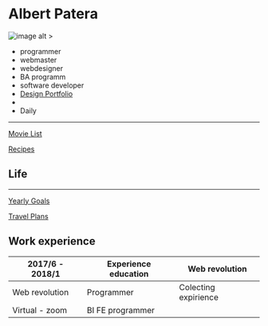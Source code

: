 # Albert Patera
![image alt >](https://upload.albertpatera.cz/me.png)
- programmer
- webmaster
- webdesigner
- BA programm
- software developer
- [Design Portfolio](https://www.notion.so/Design-Portfolio-ec576d9016d4477fbfda64ead203ab97)
- 
- Daily

---

[Movie List](https://www.notion.so/Movie-List-10acc2d38ed24a589c8b8ff5ba30fa18)

[Recipes](https://www.notion.so/68c4ff65fd7440adb8ba0f11c95bfb41)

## Life

---

[Yearly Goals](https://www.notion.so/Yearly-Goals-9388bd9ce6d44c8299668978cd8bea66)

[Travel Plans](https://www.notion.so/1a8bc1251fe24a94a3fd421fba6876bf)

### 

## Work experience

| 2017/6 -  2018/1 | Experience education  | Web revolution  |
| --- | --- | --- |
| Web revolution  | Programmer  | Colecting expirience |
| Virtual - zoom | BI FE programmer |  |
